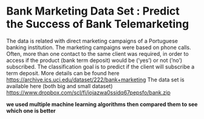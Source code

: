 # Bank Marketing Data Set : Predict the Success of Bank Telemarketing
The data is related with direct marketing campaigns of a Portuguese banking institution.
The marketing campaigns were based on phone calls.
Often, more than one contact to the same client was required, in order to access if the
product (bank term deposit) would be (’yes’) or not (’no’) subscribed.
The classification goal is to predict if the client will subscribe a term deposit.
More details can be found here
https://archive.ics.uci.edu/dataset/222/bank+marketing
The data set is available here (both big and small dataset)
https://www.dropbox.com/scl/fi/iojazwa0ssidq67pepsfo/bank.zip

**we used multiple machine learning algorithms then compared them to see which one is better**
